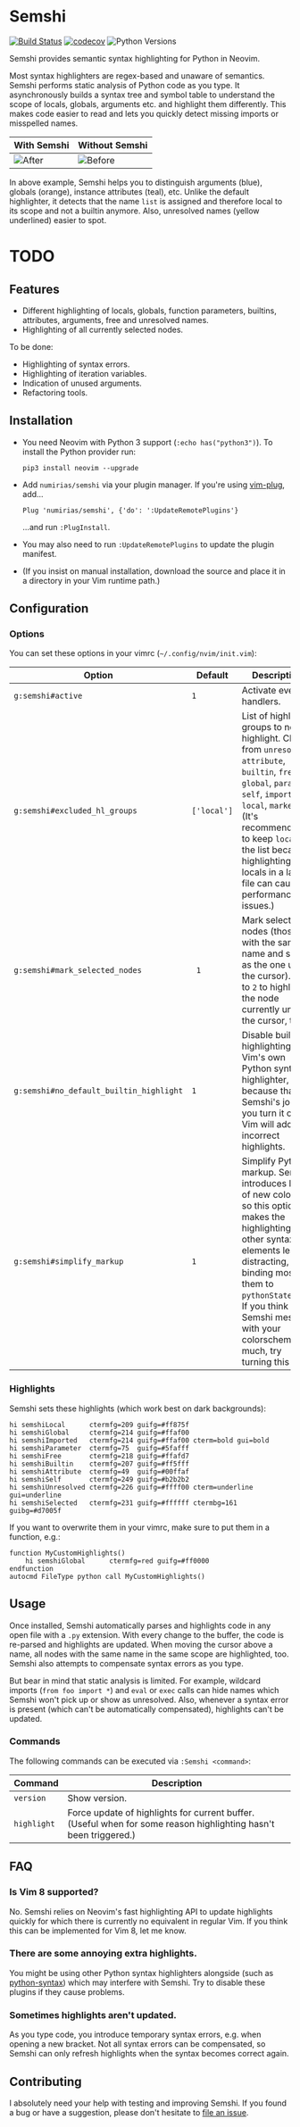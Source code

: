 # Semshi

[![Build Status](https://travis-ci.org/numirias/semshi.svg?branch=master)](https://travis-ci.org/numirias/semshi)
[![codecov](https://codecov.io/gh/numirias/semshi/branch/master/graph/badge.svg)](https://codecov.io/gh/numirias/semshi)
![Python Versions](https://img.shields.io/badge/python-3.5,%203.6-blue.svg)

Semshi provides semantic syntax highlighting for Python in Neovim.

Most syntax highlighters are regex-based and unaware of semantics. Semshi performs static analysis of Python code as you type. It asynchronously builds a syntax tree and symbol table to understand the scope of locals, globals, arguments etc. and highlight them differently. This makes code easier to read and lets you quickly detect missing imports or misspelled names.

| With Semshi | Without Semshi |
| --- | --- |
| ![After](https://i.imgur.com/QUnGdU8.png) | ![Before](https://i.imgur.com/eiD1Miz.png) |

In above example, Semshi helps you to distinguish arguments (blue), globals (orange), instance attributes (teal), etc. Unlike the default highlighter, it detects that the name `list` is assigned and therefore local to its scope and not a builtin anymore. Also, unresolved names (yellow underlined) easier to spot.
# TODO

## Features

- Different highlighting of locals, globals, function parameters, builtins, attributes, arguments, free and unresolved names.
- Highlighting of all currently selected nodes.

To be done:

- Highlighting of syntax errors.
- Highlighting of iteration variables.
- Indication of unused arguments.
- Refactoring tools.

## Installation

- You need Neovim with Python 3 support (`:echo has("python3")`). To install the Python provider run:

      pip3 install neovim --upgrade 
    
- Add `numirias/semshi` via your plugin manager. If you're using [vim-plug](https://github.com/junegunn/vim-plug), add... 

      Plug 'numirias/semshi', {'do': ':UpdateRemotePlugins'}
      
  ...and run `:PlugInstall`.

- You may also need to run `:UpdateRemotePlugins` to update the plugin manifest.

- (If you insist on manual installation, download the source and place it in a directory in your Vim runtime path.)


## Configuration

### Options

You can set these options in your vimrc (`~/.config/nvim/init.vim`):

| Option | Default | Description |
| --- | --- | --- |
| `g:semshi#active` | `1` | Activate event handlers. |
| `g:semshi#excluded_hl_groups` | `['local']` | List of highlight groups to not highlight. Chose from `unresolved`, `attribute`, `builtin`, `free`, `global`, `param`, `self`, `imported`, `local`, `marked`. (It's recommended to keep `local` in the list because highlighting all locals in a large file can cause performance issues.) |
| `g:semshi#mark_selected_nodes ` | ` 1` | Mark selected nodes (those with the same name and scope as the one under the cursor). Set to `2` to highlight the node currently under the cursor, too. |
| `g:semshi#no_default_builtin_highlight` | `1` | Disable builtin highlighting by Vim's own Python syntax highlighter, because that's Semshi's job. If you turn it off, Vim will add incorrect highlights. |
| `g:semshi#simplify_markup` | `1` | Simplify Python markup. Semshi introduces lots of new colors, so this option makes the highlighting of other syntax elements less distracting, binding most of them to `pythonStatement`. If you think Semshi messes with your colorscheme too much, try turning this off. |

### Highlights

Semshi sets these highlights (which work best on dark backgrounds):

```VimL
hi semshiLocal      ctermfg=209 guifg=#ff875f
hi semshiGlobal     ctermfg=214 guifg=#ffaf00
hi semshiImported   ctermfg=214 guifg=#ffaf00 cterm=bold gui=bold
hi semshiParameter  ctermfg=75  guifg=#5fafff
hi semshiFree       ctermfg=218 guifg=#ffafd7
hi semshiBuiltin    ctermfg=207 guifg=#ff5fff
hi semshiAttribute  ctermfg=49  guifg=#00ffaf
hi semshiSelf       ctermfg=249 guifg=#b2b2b2
hi semshiUnresolved ctermfg=226 guifg=#ffff00 cterm=underline gui=underline
hi semshiSelected   ctermfg=231 guifg=#ffffff ctermbg=161 guibg=#d7005f
```
If you want to overwrite them in your vimrc, make sure to put them in a function, e.g.:

```VimL
function MyCustomHighlights()
    hi semshiGlobal      ctermfg=red guifg=#ff0000
endfunction
autocmd FileType python call MyCustomHighlights()
```

## Usage

Once installed, Semshi automatically parses and highlights code in any open file with a `.py` extension. With every change to the buffer, the code is re-parsed and highlights are updated. When moving the cursor above a name, all nodes with the same name in the same scope are highlighted, too. Semshi also attempts to compensate syntax errors as you type.

But bear in mind that static analysis is limited. For example, wildcard imports (`from foo import *`) and `eval` or `exec` calls can hide names which Semshi won't pick up or show as unresolved. Also, whenever a syntax error is present (which can't be automatically compensated), highlights can't be updated.


### Commands

The following commands can be executed via `:Semshi <command>`:

| Command | Description |
| --- | --- |
| `version` | Show version. |
| `highlight` | Force update of highlights for current buffer. (Useful when for some reason highlighting hasn't been triggered.)  |


## FAQ

### Is Vim 8 supported?

No. Semshi relies on Neovim's fast highlighting API to update highlights quickly for which there is currently no equivalent in regular Vim. If you think this can be implemented for Vim 8, let me know.

### There are some annoying extra highlights.

You might be using other Python syntax highlighters alongside (such as [python-syntax](https://github.com/vim-python/python-syntax)) which may interfere with Semshi. Try to disable these plugins if they cause problems.

### Sometimes highlights aren't updated.

As you type code, you introduce temporary syntax errors, e.g. when opening a new bracket. Not all syntax errors can be compensated, so Semshi can only refresh highlights when the syntax becomes correct again.

## Contributing

I absolutely need your help with testing and improving Semshi. If you found a bug or have a suggestion, please don't hesitate to [file an issue](https://github.com/numirias/semshi/issues/new).
